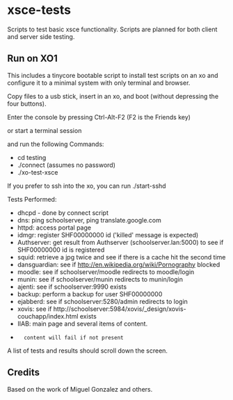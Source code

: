 xsce-tests
==========

Scripts to test basic xsce functionality.  Scripts are planned for both client and server side testing.

Run on XO1
----------

This includes a tinycore bootable script to install test scripts on an xo and configure it to a minimal system
with only terminal and browser.

Copy files to a usb stick, insert in an xo, and boot (without depressing the four buttons).

Enter the console by pressing Ctrl-Alt-F2 (F2 is the Friends key) 

or start a terminal session

and run the following Commands:

* cd testing
* ./connect <access point ssid> (assumes no password)
* ./xo-test-xsce

If you prefer to ssh into the xo, you can run ./start-sshd

Tests Performed:

* dhcpd - done by connect script
* dns: ping schoolserver, ping translate.google.com
* httpd: access portal page
* idmgr: register SHF00000000 id ('killed' message is expected)
* Authserver: get result from Authserver (schoolserver.lan:5000) to see if SHF00000000 id is registered
* squid: retrieve a jpg twice and see if there is a cache hit the second time
* dansguardian: see if http://en.wikipedia.org/wiki/Pornography blocked
* moodle: see if schoolserver/moodle redirects to moodle/login
* munin: see if schoolserver/munin redirects to munin/login
* ajenti: see if  schoolserver:9990 exists
* backup: perform a backup for user SHF00000000
* ejabberd: see if  schoolserver:5280/admin redirects to login
* xovis: see if http://schoolserver:5984/xovis/_design/xovis-couchapp/index.html exists
* IIAB: main page and several items of content.
*       content will fail if not present

A list of tests and results should scroll down the screen.


Credits
-------

Based on the work of Miguel Gonzalez and others.
